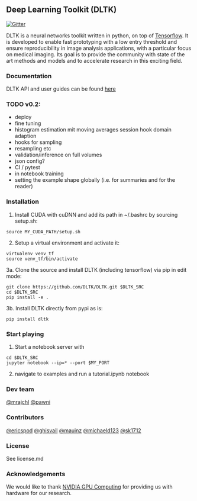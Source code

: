 ## Deep Learning Toolkit (DLTK)
[![Gitter](https://badges.gitter.im/DLTK/DLTK.svg)](https://gitter.im/DLTK/DLTK?utm_source=badge&utm_medium=badge&utm_campaign=pr-badge)

DLTK is a neural networks toolkit written in python, on top of [Tensorflow](https://github.com/tensorflow/tensorflow). It is developed to enable fast prototyping with a low entry threshold and ensure reproducibility in image analysis applications, with a particular focus on medical imaging. Its goal is  to provide the community with state of the art methods and models and to accelerate research in this exciting field.

### Documentation
DLTK API and user guides can be found [here](https://dltk.github.io/)


### TODO v0.2:
- deploy
- fine tuning
- histogram estimation mit moving averages session hook domain adaption
- hooks for sampling
- resampling etc
- validation/inference on full volumes
- json config?
- CI / pytest
- in notebook training
- setting the example shape globally (i.e. for summaries and for the reader)

### Installation
1. Install CUDA with cuDNN and add its path in ~/.bashrc by sourcing setup.sh:

```shell
source MY_CUDA_PATH/setup.sh
```

2. Setup a virtual environment and activate it:

```shell
virtualenv venv_tf
source venv_tf/bin/activate
```

3a. Clone the source and install DLTK (including tensorflow) via pip in edit mode:

```shell
git clone https://github.com/DLTK/DLTK.git $DLTK_SRC
cd $DLTK_SRC
pip install -e .
```

3b. Install DLTK directly from pypi as is:
```shell
pip install dltk
```


### Start playing
1. Start a notebook server with
```shell
cd $DLTK_SRC
jupyter notebook --ip=* --port $MY_PORT
```
 
2. navigate to examples and run a tutorial.ipynb notebook 

    
### Dev team
[@mrajchl](https://github.com/mrajchl)
[@pawni](https://github.com/pawni)

### Contributors
[@ericspod](https://github.com/ericspod)
[@ghisvail](https://github.com/ghisvail)
[@mauinz](https://github.com/mauinz)
[@michaeld123](https://github.com/michaeld123)
[@sk1712](https://github.com/sk1712)

### License
See license.md

### Acknowledgements
We would like to thank [NVIDIA GPU Computing](http://www.nvidia.com/) for providing us with hardware for our research. 




